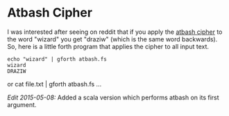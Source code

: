 # Atbash Cipher

I was interested after seeing on reddit that
if you apply the [atbash cipher][1] to the
word "wizard" you get "draziw" (which is
the same word backwards).  So, here is
a little forth program that applies the
cipher to all input text.

    echo "wizard" | gforth atbash.fs
	wizard
	DRAZIW

or
    cat file.txt | gforth atbash.fs
	...

_Edit 2015-05-08:_ Added a scala version which
performs atbash on its first argument.

[1]: http://en.wikipedia.org/wiki/Atbash

